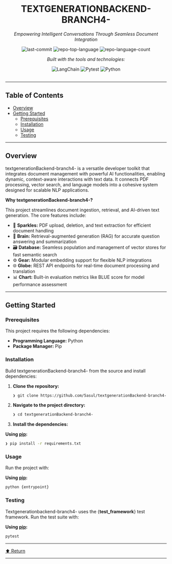 <div id="top">

<!-- HEADER STYLE: CLASSIC -->
<div align="center">


# TEXTGENERATIONBACKEND-BRANCH4-

<em>Empowering Intelligent Conversations Through Seamless Document Integration</em>

<!-- BADGES -->
<img src="https://img.shields.io/github/last-commit/5asul/textgenerationBackend-branch4-?style=flat&logo=git&logoColor=white&color=0080ff" alt="last-commit">
<img src="https://img.shields.io/github/languages/top/5asul/textgenerationBackend-branch4-?style=flat&color=0080ff" alt="repo-top-language">
<img src="https://img.shields.io/github/languages/count/5asul/textgenerationBackend-branch4-?style=flat&color=0080ff" alt="repo-language-count">

<em>Built with the tools and technologies:</em>

<img src="https://img.shields.io/badge/LangChain-1C3C3C.svg?style=flat&logo=LangChain&logoColor=white" alt="LangChain">
<img src="https://img.shields.io/badge/Pytest-0A9EDC.svg?style=flat&logo=Pytest&logoColor=white" alt="Pytest">
<img src="https://img.shields.io/badge/Python-3776AB.svg?style=flat&logo=Python&logoColor=white" alt="Python">

</div>
<br>

---

## Table of Contents

- [Overview](#overview)
- [Getting Started](#getting-started)
    - [Prerequisites](#prerequisites)
    - [Installation](#installation)
    - [Usage](#usage)
    - [Testing](#testing)

---

## Overview

textgenerationBackend-branch4- is a versatile developer toolkit that integrates document management with powerful AI functionalities, enabling dynamic, context-aware interactions with text data. It connects PDF processing, vector search, and language models into a cohesive system designed for scalable NLP applications.

**Why textgenerationBackend-branch4-?**

This project streamlines document ingestion, retrieval, and AI-driven text generation. The core features include:

- 🧩 **Sparkles:** PDF upload, deletion, and text extraction for efficient document handling
- 🧠 **Brain:** Retrieval-augmented generation (RAG) for accurate question answering and summarization
- 🗃️ **Database:** Seamless population and management of vector stores for fast semantic search
- ⚙️ **Gear:** Modular embedding support for flexible NLP integrations
- 🌐 **Globe:** REST API endpoints for real-time document processing and translation
- 📊 **Chart:** Built-in evaluation metrics like BLUE score for model performance assessment

---

## Getting Started

### Prerequisites

This project requires the following dependencies:

- **Programming Language:** Python
- **Package Manager:** Pip

### Installation

Build textgenerationBackend-branch4- from the source and install dependencies:

1. **Clone the repository:**

    ```sh
    ❯ git clone https://github.com/5asul/textgenerationBackend-branch4-
    ```

2. **Navigate to the project directory:**

    ```sh
    ❯ cd textgenerationBackend-branch4-
    ```

3. **Install the dependencies:**

**Using [pip](https://pypi.org/project/pip/):**

```sh
❯ pip install -r requirements.txt
```

### Usage

Run the project with:

**Using [pip](https://pypi.org/project/pip/):**

```sh
python {entrypoint}
```

### Testing

Textgenerationbackend-branch4- uses the {__test_framework__} test framework. Run the test suite with:

**Using [pip](https://pypi.org/project/pip/):**

```sh
pytest
```

---

<div align="left"><a href="#top">⬆ Return</a></div>

---
